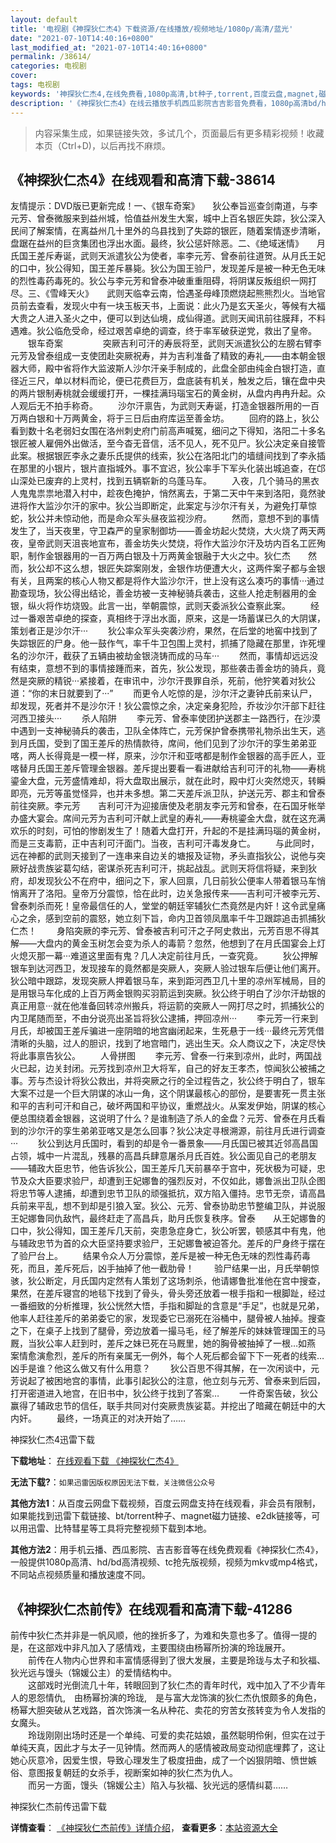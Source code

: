 ```yaml
---
layout: default
title: '电视剧《神探狄仁杰4》下载资源/在线播放/视频地址/1080p/高清/蓝光'
date: "2021-07-10T14:40:16+0800"
last_modified_at: "2021-07-10T14:40:16+0800"
permalink: /38614/
categories: 电视剧
cover:
tags: 电视剧
keywords: '神探狄仁杰4,在线免费看,1080p高清,bt种子,torrent,百度云盘,magnet,磁力链,迅雷下载资源'
description: '《神探狄仁杰4》在线云播放手机西瓜影院吉吉影音免费看，1080p高清bd/hd未删减完整版和tc抢先枪版，mkv/mp4格式，附带bt/torrent种子、magnet/磁力链、百度云盘、网盘资源迅雷下载链接'
---
```


>内容采集生成，如果链接失效，多试几个，页面最后有更多精彩视频！收藏本页（Ctrl+D)，以后再找不麻烦。


## 《神探狄仁杰4》在线观看和高清下载-38614

友情提示：DVD版已更新完成！一、《银车奇案》　　狄公奉旨巡查剑南道，与李元芳、曾泰微服来到益州城，恰值益州发生大案，城中上百名银匠失踪，狄公深入民间了解案情，在离益州几十里外的乌县找到了失踪的银匠，随着案情逐步清晰，盘踞在益州的巨贪集团也浮出水面。最终，狄公惩奸除恶。二、《绝域迷情》　　月氏国王差斥寿诞，武则天派遣狄公为使者，率李元芳、曾泰前往道贺。从月氏王妃的口中，狄公得知，国王差斥暴毙。狄公为国王验尸，发现差斥是被一种无色无味的烈性毒药毒死的。狄公与李元芳和曾泰冲破重重阻碍，将阴谋反叛组织一网打尽。三、《雪峰天火》　　武则天临幸云南，恰遇圣母峰顶燃烧起熊熊烈火。当地官员前去查看，发现火中有一块玉板天书，上面说：此火乃是玄天圣火，等候有大福大贵之人进入圣火之中，便可以到达仙境，成仙得道。武则天闻讯前往膜拜，不料遇难。狄公临危受命，经过艰苦卓绝的调查，终于率军破获逆党，救出了皇帝。 　　银车奇案 　　 　　突厥吉利可汗的寿辰将至，武则天派遣狄公的左膀右臂李元芳及曾泰组成一支使团赴突厥祝寿，并为吉利准备了精致的寿礼——由本朝金银器大师，殿中省将作大监波斯人沙尔汗亲手制成的，此盘全部由纯金白银打造，直径近三尺，单以材料而论，便已花费巨万，盘底装有机关，触发之后，镶在盘中央的两片银制寿桃就会缓缓打开，一棵挂满玛瑙宝石的黄金树，从盘内冉冉升起。众人观后无不拍手称奇。 　　沙尔汗禀告，为武则天寿诞，打造金银器所用的一百万两白银和十万两黄金，将于三日后由府库运至善金坊。 　　回府的路上，狄公看到数十名老弱妇女围在洛州刺史府门前高声喊冤，细问之下得知，洛阳二十多名银匠被人雇佣外出做活，至今杳无音信，活不见人，死不见尸。狄公决定亲自接管此案。根据银匠李永之妻乐氏提供的线索，狄公在洛阳北门的墙缝间找到了李永插在那里的小银片，银片直指城外。事不宜迟，狄公率手下军头化装出城追查，在邙山深处已废弃的上灵村，找到五辆崭新的乌蓬马车。 　　入夜，几个骑马的黑衣人鬼鬼祟祟地潜入村中，趁夜色掩护，悄然离去，于第二天中午来到洛阳，竟然驶进将作大监沙尔汗的家中。狄公当即断定，此案定与沙尔汗有关，为避免打草惊蛇，狄公并未惊动他，而是命众军头昼夜监视沙府。 　　然而，意想不到的事情发生了，当天夜里，守卫森严的皇家制御坊——善金坊起火焚烧，大火烧了两天两夜，皇帝武则天沮丧地宣布，善金坊失火焚烧，将作大监沙尔汗及坊内百名工匠殉职，制作金银器用的一百万两白银及十万两黄金银融于大火之中。狄仁杰　　然而，狄公却不这么想，银匠失踪案刚发，金银作坊便遭大火，这两件案子都与金银有关，且两案的核心人物又都是将作大监沙尔汗，世上没有这么凑巧的事情···通过勘查现场，狄公得出结论，善金坊被一支神秘骑兵袭击，这些人抢走制器用的金银，纵火将作坊烧毁。此言一出，举朝震惊，武则天委派狄公查察此案。 　　经过一番艰苦卓绝的探查，真相终于浮出水面，原来，这是一场蓄谋已久的大阴谋，策划者正是沙尔汗··· 　　狄公率众军头突袭沙府，果然，在后堂的地窖中找到了失踪银匠的尸身。他一鼓作气，率千牛卫包围上灵村，抓捕了隐藏在那里，诈死埋名的沙尔汗，截获了五辆由被劫金银浇铸而成的马车··· 　　然而，事情却远远没有结束，意想不到的事情接踵而来，首先，狄公发现，那些袭击善金坊的骑兵，竟然是突厥的精锐···紧接着，在审讯中，沙尔汗畏罪自杀，死前，他狞笑着对狄公道：“你的末日就要到了···” 　　而更令人吃惊的是，沙尔汗之妻钟氏前来认尸，却发现，死者并不是沙尔汗！狄公震惊之余，决定亲身犯险，乔妆沙尔汗部下赶往河西卫接头··· 　　杀人陷阱 　　李元芳、曾泰率使团护送郡主一路西行，在沙漠中遇到一支神秘骑兵的袭击，卫队全体阵亡，元芳保护曾泰携带礼物杀出生天，逃到月氏国，受到了国王差斥的热情款待，席间，他们见到了沙尔汗的孪生弟弟亚喀，两人长得竟是一模一样，原来，沙尔汗和亚喀都是制作金银器的高手匠人，亚喀替月氏国王差斥管理金银器。差斥提出要看一看进献给吉利可汗的礼物——寿桃鎏金大盘，元芳盛情难却，将大盘取出展示，就在此时，殿中灯火突然熄灭，转瞬即亮，元芳等虽觉怪异，也并未多想。第二天差斥派卫队，护送元芳、郡主和曾泰前往突厥。李元芳　　吉利可汗为迎接唐使及老朋友李元芳和曾泰，在石国牙帐举办盛大宴会。席间元芳为吉利可汗献上武皇的寿礼——寿桃鎏金大盘，就在这充满欢乐的时刻，可怕的惨剧发生了！随着大盘打开，升起的不是挂满玛瑙的黄金树，而是三支毒箭，正中吉利可汗面门。当夜，吉利可汗毒发身亡。 　　与此同时，远在神都的武则天接到了一连串来自边关的塘报及证物，矛头直指狄公，说他与突厥好战贵族娑葛勾结，密谋杀死吉利可汗，挑起战乱。武则天将信将疑，来到狄府，却发现狄公不在府中，细问之下，家人回禀，几日前狄公便率人带着银马车悄悄离开了洛阳。皇帝万分震惊，恰在此时，边关急报传来——吉利可汗被李元芳、曾泰刺杀而死！皇帝最信任的人，堂堂的朝廷宰辅狄仁杰竟然是内奸！这令武皇痛心之余，感到空前的震怒，她立刻下旨，命内卫首领凤凰率千牛卫跟踪追击抓捕狄仁杰！ 　　身陷突厥的李元芳、曾泰被吉利可汗之子阿史救出，元芳百思不得其解——大盘内的黄金玉树怎会变为杀人的毒箭？忽然，他想到了在月氏国宴会上灯火熄灭那一幕···难道这里面有鬼？几人决定前往月氏，一查究竟。 　　狄公押解银车到达河西卫，发现接车的竟然都是突厥人，突厥人验过银车后便让他们离开。狄公暗中跟踪，发现突厥人押着银马车，来到距河西卫几十里的凉州军械局，目的是用银马车化成的上百万两金银购买羽箭运到突厥。狄公终于明白了沙尔汗劫银的真正用意···就在他准备回转凉州搬兵，将运箭的突厥人一网打尽之时，抓捕狄公的内卫尾随而至，不由分说亮出圣旨将狄公逮捕，押回凉州··· 　　李元芳一行来到月氏，却被国王差斥骗进一座阴暗的地宫幽闭起来，生死悬于一线···最终元芳凭借清晰的头脑，过人的胆识，找到了地宫暗门，逃出生天。众人商议之下，决定尽快将此事禀告狄公。 　　人骨拼图 　　李元芳、曾泰一行来到凉州，此时，两国战火已起，边关封闭。元芳找到凉州卫大将军，自己的好友王孝杰，惊闻狄公被捕之事。芳与杰设计将狄公救出，并将突厥之行的全过程告之，狄公终于明白了，银车大案不过是一个巨大阴谋的冰山一角，这个阴谋最核心的部份，是要害死一贯主张和平的吉利可汗和自己，破坏两国和平协议，重燃战火。从案发伊始，阴谋的核心便总围绕着金银器，这说明了什么？是谁制造了杀人的金盘？元芳、曾泰在月氏看到的沙尔汗的孪生弟弟亚喀又是怎么回事？狄公决定寻根溯源，前往月氏进行调查··· 　　狄公到达月氏国时，看到的却是令一番景象——月氏国已被其近邻高昌国占领，城中一片混乱，残暴的高昌兵肆意屠杀月氏百姓。狄公面见自己的老朋友——辅政大臣忠节，他告诉狄公，国王差斥几天前暴卒于宫中，死状极为可疑，忠节及众大臣要求验尸，却遭到王妃娜鲁的强烈反对，不仅如此，娜鲁派出卫队企图将忠节等人逮捕，却遭到忠节卫队的顽强抵抗，双方陷入僵持。忠节无奈，请高昌兵前来平乱，想不到却是引狼入室。狄公、元芳、曾泰协助忠节整编卫队，并说服王妃娜鲁同仇敌忾，最终赶走了高昌兵，助月氏恢复秩序。曾泰　　从王妃娜鲁的口中，狄公得知，国王差斥几天前，突患急症身亡，狄公听罢，顿感其中有鬼，他与辅政忠节为首的众大臣坚持要求验尸，王妃娜鲁被迫答允。差斥的尸身终于摆在了验尸台上。 　　结果令众人万分震惊，差斥是被一种无色无味的烈性毒药毒死，而且，差斥死后，凶手抽掉了他一截肋骨！ 　　验尸结果一出，月氏举朝惊骇，狄公断定，月氏国内定然有人策划了这场刺杀，他请娜鲁批准他在宫中搜查，果然，在差斥寝宫的地毯下找到了骨头，骨头旁还放着一根手指和一根脚趾，经过一番细致的分析推理，狄公恍然大悟，手指和脚趾的含意是“手足”，也就是兄弟，他率人赶往差斥的弟弟委它的家，发现委它已溺死在浴桶中，腿骨被人抽掉。搜查之下，在桌子上找到了腿骨，旁边放着一撮马毛，经了解差斥的妹妹管理国王的马厩，当狄公率人赶到时，差斥之妹已死在马厩里，她的胸骨被抽掉了一根…如燕　　案情愈演愈烈，差斥的所有亲属无一例外，每个人死后都会留下下一死者的线索…凶手是谁？他这么做又有什么用意？ 　　狄公百思不得其解，在一次闲谈中，元芳说起了被困地宫的事情，此事引起狄公的注意，他立刻与元芳、曾泰来到后园，打开密道进入地宫，在旧书中，狄公终于找到了答案… 　　一件奇案告破，狄公赢得了辅政忠节的信任，联手共同对付突厥贵族娑葛。并挖出了暗藏在朝廷中的大内奸。 　　最终，一场真正的对决开始了……


神探狄仁杰4迅雷下载

**下载地址**： [在线观看下载 《神探狄仁杰4》](https://www.993dy.com//vod-detail-id-13427.html) 


**无法下载?**：`如果迅雷因版权原因无法下载，关注微信公众号 `

**其他方法1**：从百度云网盘下载视频，百度云网盘支持在线观看，非会员有限制，如果能找到迅雷下载链接、bt/torrent种子、magnet磁力链接、e2dk链接等，可以用迅雷、比特彗星等工具将完整视频下载到本地。

**其他方法2**：用手机云播、西瓜影院、吉吉影音等在线免费观看《神探狄仁杰4》，一般提供1080p高清、hd/bd高清视频、tc抢先版视频，视频为mkv或mp4格式，不同站点视频质量和播放速度不同。


## 《神探狄仁杰前传》在线观看和高清下载-41286

前传中狄仁杰并非是一帆风顺，他的挫折多了，为难和失意也多了。值得一提的是，在这部戏中非凡加入了感情戏，主要围绕由杨幂所扮演的玲珑展开。<br />　　前传在人物内心世界和丰富情感得到了很大发展，主要是玲珑与太子和狄福、狄光远与馒头（锦媛公主）的爱情结构中。<br />　　这部戏时光倒流几十年，转眼回到了狄仁杰的青年时代，戏中加入了不少青年人的恩怨情仇,　由杨幂扮演的玲珑,　是与富大龙饰演的狄仁杰仇恨颇多的角色，杨幂大胆突破从艺戏路，首次饰演一名从种花、卖花的穷苦女孩转变为令人发指的女魔头。<br />　　玲珑刚刚出场时还是一个单纯、可爱的卖花姑娘，虽然聪明伶俐，但实在过于单纯天真，因此才与太子一见钟情。然而两人的感情被政局变动彻底埋葬了，这让她心灰意冷，因爱生恨，导致心理发生了极度扭曲，成了一个凶狠阴暗、愤世嫉俗、意图报复朝廷的女杀手，视断案如神的狄仁杰为仇人。<br />　　而另一方面，馒头（锦媛公主）陷入与狄福、狄光远的感情纠葛&hellip;…


神探狄仁杰前传迅雷下载

**详情查看**： [《神探狄仁杰前传》详情介绍](/movie/41286/)， **查看更多**：[本站资源大全](/movie/t/all/)

